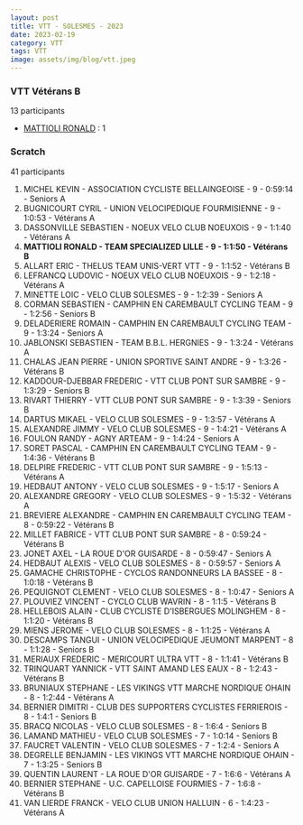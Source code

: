 ```yaml
---
layout: post
title: VTT - SOLESMES - 2023
date: 2023-02-19
category: VTT
tags: VTT
image: assets/img/blog/vtt.jpeg
---
```


### VTT Vétérans B
13 participants
- [MATTIOLI RONALD](https://teamspecializedlille.github.io/works/mattiolironald) : 1

### Scratch
41 participants
1. MICHEL KEVIN - ASSOCIATION CYCLISTE BELLAINGEOISE - 9 - 0:59:14 - Seniors A
2. BUGNICOURT CYRIL - UNION VELOCIPEDIQUE FOURMISIENNE - 9 - 1:0:53 - Vétérans A
3. DASSONVILLE SEBASTIEN - NOEUX VELO CLUB NOEUXOIS - 9 - 1:1:40 - Vétérans A
4. **MATTIOLI RONALD - TEAM SPECIALIZED LILLE - 9 - 1:1:50 - Vétérans B**
5. ALLART ERIC - THELUS TEAM UNIS-VERT VTT - 9 - 1:1:52 - Vétérans B
6. LEFRANCQ LUDOVIC - NOEUX VELO CLUB NOEUXOIS - 9 - 1:2:18 - Vétérans A
7. MINETTE LOIC - VELO CLUB SOLESMES - 9 - 1:2:39 - Seniors A
8. CORMAN SEBASTIEN - CAMPHIN EN CAREMBAULT CYCLING TEAM - 9 - 1:2:56 - Seniors B
9. DELADERIERE ROMAIN - CAMPHIN EN CAREMBAULT CYCLING TEAM - 9 - 1:3:24 - Seniors A
10. JABLONSKI SEBASTIEN - TEAM B.B.L. HERGNIES - 9 - 1:3:24 - Vétérans A
11. CHALAS JEAN PIERRE - UNION SPORTIVE SAINT ANDRE - 9 - 1:3:26 - Vétérans B
12. KADDOUR-DJEBBAR FREDERIC - VTT  CLUB PONT SUR SAMBRE - 9 - 1:3:29 - Seniors B
13. RIVART THIERRY - VTT  CLUB PONT SUR SAMBRE - 9 - 1:3:39 - Seniors B
14. DARTUS MIKAEL - VELO CLUB SOLESMES - 9 - 1:3:57 - Vétérans A
15. ALEXANDRE JIMMY - VELO CLUB SOLESMES - 9 - 1:4:21 - Vétérans A
16. FOULON RANDY - AGNY ARTEAM - 9 - 1:4:24 - Seniors A
17. SORET PASCAL - CAMPHIN EN CAREMBAULT CYCLING TEAM - 9 - 1:4:36 - Vétérans B
18. DELPIRE FREDERIC - VTT  CLUB PONT SUR SAMBRE - 9 - 1:5:13 - Vétérans A
19. HEDBAUT ANTONY - VELO CLUB SOLESMES - 9 - 1:5:17 - Seniors A
20. ALEXANDRE GREGORY - VELO CLUB SOLESMES - 9 - 1:5:32 - Vétérans A
21. BREVIERE ALEXANDRE - CAMPHIN EN CAREMBAULT CYCLING TEAM - 8 - 0:59:22 - Vétérans B
22. MILLET FABRICE - VTT  CLUB PONT SUR SAMBRE - 8 - 0:59:24 - Vétérans B
23. JONET AXEL - LA ROUE D'OR GUISARDE - 8 - 0:59:47 - Seniors A
24. HEDBAUT ALEXIS - VELO CLUB SOLESMES - 8 - 0:59:57 - Seniors A
25. GAMACHE CHRISTOPHE - CYCLOS RANDONNEURS LA BASSEE - 8 - 1:0:18 - Vétérans B
26. PEQUIGNOT CLEMENT - VELO CLUB SOLESMES - 8 - 1:0:47 - Seniors A
27. PLOUVIEZ VINCENT - CYCLO CLUB WAVRIN - 8 - 1:1:5 - Vétérans B
28. HELLEBOIS ALAIN - CLUB CYCLISTE D'ISBERGUES MOLINGHEM - 8 - 1:1:20 - Vétérans B
29. MIENS JEROME - VELO CLUB SOLESMES - 8 - 1:1:25 - Vétérans A
30. DESCAMPS TANGUI - UNION VELOCIPEDIQUE JEUMONT MARPENT - 8 - 1:1:28 - Seniors B
31. MERIAUX FREDERIC - MERICOURT ULTRA VTT - 8 - 1:1:41 - Vétérans B
32. TRINQUART YANNICK - VTT SAINT AMAND LES EAUX - 8 - 1:2:43 - Vétérans B
33. BRUNIAUX STEPHANE - LES VIKINGS VTT MARCHE NORDIQUE OHAIN - 8 - 1:2:44 - Vétérans A
34. BERNIER DIMITRI - CLUB DES SUPPORTERS CYCLISTES FERRIEROIS - 8 - 1:4:1 - Seniors B
35. BRACQ NICOLAS - VELO CLUB SOLESMES - 8 - 1:6:4 - Seniors B
36. LAMAND MATHIEU - VELO CLUB SOLESMES - 7 - 1:0:14 - Seniors B
37. FAUCRET VALENTIN - VELO CLUB SOLESMES - 7 - 1:2:4 - Seniors A
38. DEGRELLE BENJAMIN - LES VIKINGS VTT MARCHE NORDIQUE OHAIN - 7 - 1:3:25 - Seniors B
39. QUENTIN LAURENT - LA ROUE D'OR GUISARDE - 7 - 1:6:6 - Vétérans A
40. BERNIER STEPHANE - U.C. CAPELLOISE FOURMIES - 7 - 1:6:8 - Vétérans B
41. VAN LIERDE FRANCK - VELO CLUB UNION HALLUIN - 6 - 1:4:23 - Vétérans A
